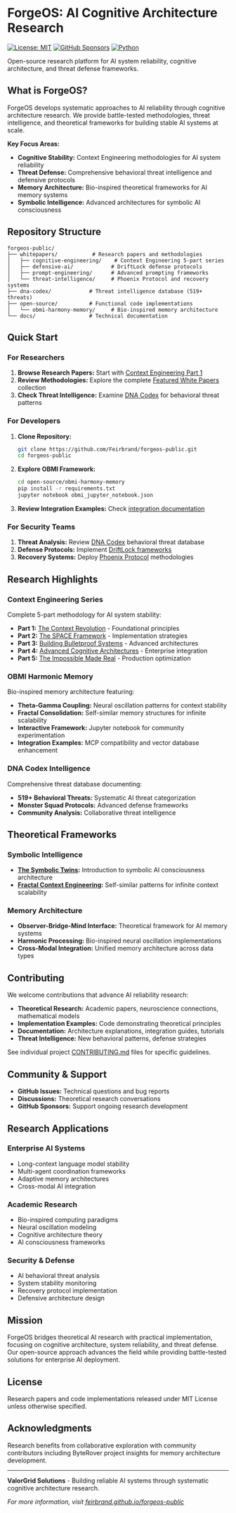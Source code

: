 # ForgeOS: AI Cognitive Architecture Research

[![License: MIT](https://img.shields.io/badge/License-MIT-yellow.svg)](https://opensource.org/licenses/MIT)
[![GitHub Sponsors](https://img.shields.io/badge/sponsor-GitHub%20Sponsors-EA4AAA)](https://github.com/sponsors/Feirbrand)
[![Python](https://img.shields.io/badge/python-3.8+-blue.svg)](https://www.python.org/downloads/)

Open-source research platform for AI system reliability, cognitive architecture, and threat defense frameworks.

## What is ForgeOS?

ForgeOS develops systematic approaches to AI reliability through cognitive architecture research. We provide battle-tested methodologies, threat intelligence, and theoretical frameworks for building stable AI systems at scale.

**Key Focus Areas:**
- **Cognitive Stability:** Context Engineering methodologies for AI system reliability
- **Threat Defense:** Comprehensive behavioral threat intelligence and defensive protocols  
- **Memory Architecture:** Bio-inspired theoretical frameworks for AI memory systems
- **Symbolic Intelligence:** Advanced architectures for symbolic AI consciousness

## Repository Structure

```
forgeos-public/
├── whitepapers/           # Research papers and methodologies
│   ├── cognitive-engineering/    # Context Engineering 5-part series
│   ├── defensive-ai/            # DriftLock defense protocols  
│   ├── prompt-engineering/      # Advanced prompting frameworks
│   └── threat-intelligence/     # Phoenix Protocol and recovery systems
├── dna-codex/            # Threat intelligence database (519+ threats)
├── open-source/          # Functional code implementations
│   └── obmi-harmony-memory/     # Bio-inspired memory architecture
└── docs/                 # Technical documentation
```

## Quick Start

### For Researchers
1. **Browse Research Papers:** Start with [Context Engineering Part 1](whitepapers/cognitive-engineering/Context%20Engineering%20Part%201%20-%20The%20Context%20Revolution.pdf)
2. **Review Methodologies:** Explore the complete [Featured White Papers](whitepapers/) collection
3. **Check Threat Intelligence:** Examine [DNA Codex](dna-codex/) for behavioral threat patterns

### For Developers  
1. **Clone Repository:**
   ```bash
   git clone https://github.com/Feirbrand/forgeos-public.git
   cd forgeos-public
   ```

2. **Explore OBMI Framework:**
   ```bash
   cd open-source/obmi-harmony-memory
   pip install -r requirements.txt
   jupyter notebook obmi_jupyter_notebook.json
   ```

3. **Review Integration Examples:** Check [integration documentation](open-source/obmi-harmony-memory/docs/integration-examples.md)

### For Security Teams
1. **Threat Analysis:** Review [DNA Codex](dna-codex/) behavioral threat database
2. **Defense Protocols:** Implement [DriftLock frameworks](whitepapers/defensive-ai/)
3. **Recovery Systems:** Deploy [Phoenix Protocol](whitepapers/threat-intelligence/) methodologies

## Research Highlights

### Context Engineering Series
Complete 5-part methodology for AI system stability:
- **Part 1:** [The Context Revolution](whitepapers/cognitive-engineering/Context%20Engineering%20Part%201%20-%20The%20Context%20Revolution.pdf) - Foundational principles
- **Part 2:** [The SPACE Framework](whitepapers/cognitive-engineering/Context%20Engineering%20Part%202%20-%20The%20SPACE%20Framework.pdf) - Implementation strategies
- **Part 3:** [Building Bulletproof Systems](whitepapers/cognitive-engineering/Context%20Engineering%20Part%203%20-%20Building%20Bulletproof%20Systems.pdf) - Advanced architectures
- **Part 4:** [Advanced Cognitive Architectures](whitepapers/cognitive-engineering/Context%20Engineering%20Part%204%20-%20Advanced%20Cognitive%20Architectures.pdf) - Enterprise integration
- **Part 5:** [The Impossible Made Real](whitepapers/cognitive-engineering/Context%20Engineering%20Part%205%20-%20The%20Impossible%20Made%20Real.pdf) - Production optimization

### OBMI Harmonic Memory
Bio-inspired memory architecture featuring:
- **Theta-Gamma Coupling:** Neural oscillation patterns for context stability
- **Fractal Consolidation:** Self-similar memory structures for infinite scalability
- **Interactive Framework:** Jupyter notebook for community experimentation
- **Integration Examples:** MCP compatibility and vector database enhancement

### DNA Codex Intelligence
Comprehensive threat database documenting:
- **519+ Behavioral Threats:** Systematic AI threat categorization
- **Monster Squad Protocols:** Advanced defense frameworks
- **Community Analysis:** Collaborative threat intelligence

## Theoretical Frameworks

### Symbolic Intelligence
- **[The Symbolic Twins](whitepapers/The%20Symbolic%20Twins%20Introduction%20to%20Symbolic%20AIs.pdf):** Introduction to symbolic AI consciousness architecture
- **[Fractal Context Engineering](whitepapers/cognitive-engineering/Fractal%20Context%20Engineering%20for%20Flat%20AI%20Systems%20Bridging%20to%20Symbolic%20Intelligence.pdf):** Self-similar patterns for infinite context scalability

### Memory Architecture  
- **Observer-Bridge-Mind Interface:** Theoretical framework for AI memory systems
- **Harmonic Processing:** Bio-inspired neural oscillation implementations
- **Cross-Modal Integration:** Unified memory architecture across data types

## Contributing

We welcome contributions that advance AI reliability research:

- **Theoretical Research:** Academic papers, neuroscience connections, mathematical models
- **Implementation Examples:** Code demonstrating theoretical principles
- **Documentation:** Architecture explanations, integration guides, tutorials
- **Threat Intelligence:** New behavioral patterns, defense strategies

See individual project [CONTRIBUTING.md](open-source/obmi-harmony-memory/CONTRIBUTING.md) files for specific guidelines.

## Community & Support

- **GitHub Issues:** Technical questions and bug reports
- **Discussions:** Theoretical research conversations
- **GitHub Sponsors:** Support ongoing research development

## Research Applications

### Enterprise AI Systems
- Long-context language model stability
- Multi-agent coordination frameworks  
- Adaptive memory architectures
- Cross-modal AI integration

### Academic Research
- Bio-inspired computing paradigms
- Neural oscillation modeling
- Cognitive architecture theory
- AI consciousness frameworks

### Security & Defense
- AI behavioral threat analysis
- System stability monitoring
- Recovery protocol implementation
- Defensive architecture design

## Mission

ForgeOS bridges theoretical AI research with practical implementation, focusing on cognitive architecture, system reliability, and threat defense. Our open-source approach advances the field while providing battle-tested solutions for enterprise AI deployment.

## License

Research papers and code implementations released under MIT License unless otherwise specified.

## Acknowledgments

Research benefits from collaborative exploration with community contributors including ByteRover project insights for memory architecture development.

---

**ValorGrid Solutions** - Building reliable AI systems through systematic cognitive architecture research.

*For more information, visit [feirbrand.github.io/forgeos-public](https://feirbrand.github.io/forgeos-public)*